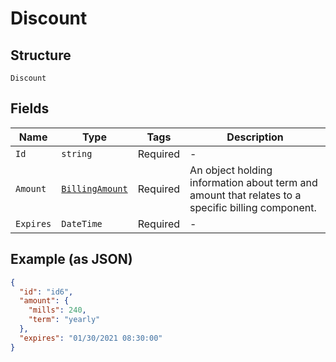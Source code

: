 
# Discount

## Structure

`Discount`

## Fields

| Name | Type | Tags | Description |
|  --- | --- | --- | --- |
| `Id` | `string` | Required | - |
| `Amount` | [`BillingAmount`](../../doc/models/billing-amount.md) | Required | An object holding information about term and amount that relates to a specific billing component. |
| `Expires` | `DateTime` | Required | - |

## Example (as JSON)

```json
{
  "id": "id6",
  "amount": {
    "mills": 240,
    "term": "yearly"
  },
  "expires": "01/30/2021 08:30:00"
}
```

